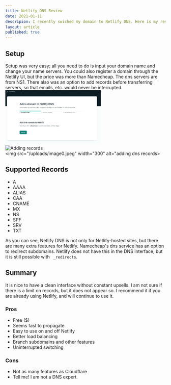 ```yaml
---
title: Netlify DNS Review
date: 2021-01-11
descripion: I recently swiched my domain to Netlify DNS. Here is my review.
layout: article
published: true
---
```

## Setup
Setup was very easy; all you need to do is input your domain name and change your name servers. You could also register a domain through the Netlify UI, but the price was more than Namecheap. The dns servers are from NS1. There also was an option to add records before transferring servers, so that emails, etc. would never be interrupted. <br>
<img src="/uploads/image4.jpeg" width="300" alt="adding the domain"><br><img src="/uploads/image2.jpg" width="300" alt="Adding records"><br><img src="/uploads/image0.jpeg" width="300" alt="adding dns records><br>

## Supported Records
- A
- AAAA
- ALIAS
- CAA
- CNAME
- MX
- NS
- SPF
- SRV
- TXT


As you can see, Netlify DNS is not only for Netlify-hosted sites, but there are many extra features for Netlify.
Namecheap's dns service has an option to redirect subdomains. Netlify does not have this in the DNS interface, but it is still possible with ` _redirects`.
## Summary
It is nice to have a clean interface without constant upsells. I am not sure if there is a limit on records, but it does not appear so. I recommend it if you are already using Netlify, and will continue to use it.

### Pros
- Free ($)
- Seems fast to propagate
- Easy to use on and off Netlify
- Better load balancing
- Branch subdomains and other features
- Uninterrupted switching
### Cons 
- Not as many features as Cloudflare
- Tell me! I am not a DNS expert.

 
